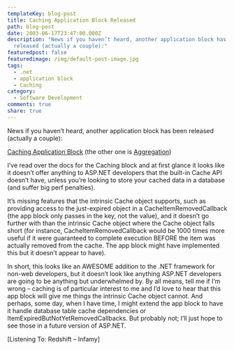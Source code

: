 ```yaml
---
templateKey: blog-post
title: Caching Application Block Released
path: blog-post
date: 2003-06-17T23:47:00.000Z
description: "News if you haven’t heard, another application block has been
  released (actually a couple):"
featuredpost: false
featuredimage: /img/default-post-image.jpg
tags:
  - .net
  - application block
  - Caching
category:
  - Software Development
comments: true
share: true
---
```

<!--StartFragment-->

News if you haven’t heard, another application block has been released (actually a couple):

[Caching Application Block](http://msdn.microsoft.com/library/default.asp?url=/library/en-us/dnpag/html/Cachingblock.asp) (the other one is [Aggregation](http://msdn.microsoft.com/library/default.asp?url=/library/en-us/dnpag/html/ServiceAgg.asp))

I’ve read over the docs for the Caching block and at first glance it looks like it doesn’t offer anything to ASP.NET developers that the built-in Cache API doesn’t have, unless you’re looking to store your cached data in a database (and suffer big perf penalties).

It’s missing features that the intrinsic Cache object supports, such as providing access to the just-expired object in a CacheItemRemovedCallback (the app block only passes in the key, not the value), and it doesn’t go further with than the intrinsic Cache object where the Cache object falls short (for instance, CacheItemRemovedCallback would be 1000 times more useful if it were guaranteed to complete execution BEFORE the item was actually removed from the cache. The app block might have implemented this but it doesn’t appear to have).

In short, this looks like an AWESOME addition to the .NET framework for non-web developers, but it doesn’t look like anything ASP.NET developers are going to be anything but underwhelmed by. By all means, tell me if I’m wrong – caching is of particular interest to me and I’d love to hear that this app block will give me things the intrinsic Cache object cannot. And perhaps, some day, when I have time, I might extend the app block to have it handle database table cache dependencies or ItemExpiredButNotYetRemovedCallbacks. But probably not; I’ll just hope to see those in a future version of ASP.NET.

\[Listening To: Redshift – Infamy]

<!--EndFragment-->